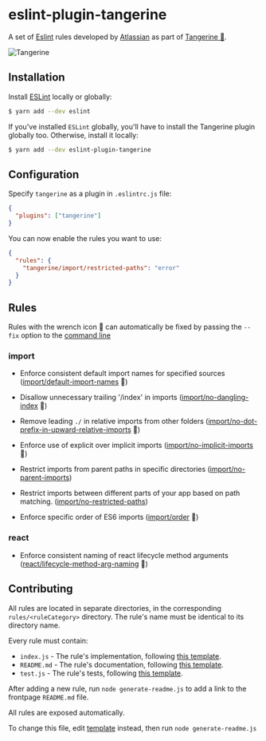 # eslint-plugin-tangerine

A set of [Eslint](https://github.com/eslint/eslint) rules developed by [Atlassian](https://www.atlassian.com/) as part of [Tangerine 🍊](https://github.com/atlassian/tangerine).

![Tangerine](https://github.com/atlassian/tangerine/raw/master/packages/eslint-plugin-tangerine/resources/tangerine-transparent.png)

## Installation

Install [ESLint](https://www.github.com/eslint/eslint) locally or globally:

```sh
$ yarn add --dev eslint
```

If you've installed `ESLint` globally, you'll have to install the Tangerine plugin globally too. Otherwise, install it locally:

```sh
$ yarn add --dev eslint-plugin-tangerine
```

## Configuration

Specify `tangerine` as a plugin in `.eslintrc.js` file:

```json
{
  "plugins": ["tangerine"]
}
```

You can now enable the rules you want to use:

```json
{
  "rules": {
    "tangerine/import/restricted-paths": "error"
  }
}
```

## Rules

Rules with the wrench icon 🔧 can automatically be fixed by passing the `--fix` option to the [command line](https://eslint.org/docs/user-guide/command-line-interface#fix)

### import

- Enforce consistent default import names for specified sources ([import/default-import-names](./rules/import/default-import-names/README.md) 🔧)

- Disallow unnecessary trailing '/index' in imports ([import/no-dangling-index](./rules/import/no-dangling-index/README.md) 🔧)

- Remove leading `./` in relative imports from other folders ([import/no-dot-prefix-in-upward-relative-imports](./rules/import/no-dot-prefix-in-upward-relative-imports/README.md) 🔧)

- Enforce use of explicit over implicit imports ([import/no-implicit-imports](./rules/import/no-implicit-imports/README.md) 🔧)

- Restrict imports from parent paths in specific directories ([import/no-parent-imports](./rules/import/no-parent-imports/README.md))

- Restrict imports between different parts of your app based on path matching. ([import/no-restricted-paths](./rules/import/no-restricted-paths/README.md))

- Enforce specific order of ES6 imports ([import/order](./rules/import/order/README.md) 🔧)

### react

- Enforce consistent naming of react lifecycle method arguments ([react/lifecycle-method-arg-naming](./rules/react/lifecycle-method-arg-naming/README.md) 🔧)

## Contributing

All rules are located in separate directories, in the corresponding `rules/<ruleCategory>` directory. The rule's name must be identical to its directory name.

Every rule must contain:

- `index.js` - The rule's implementation, following [this template](./templates/rules/index.js).
- `README.md` - The rule's documentation, following [this template](./templates/rules/README.md).
- `test.js` - The rule's tests, following [this template](./templates/rules/test.js).

After adding a new rule, run `node generate-readme.js` to add a link to the frontpage `README.md` file.

All rules are exposed automatically.

To change this file, edit [template](./templates/README.md) instead, then run `node generate-readme.js`
